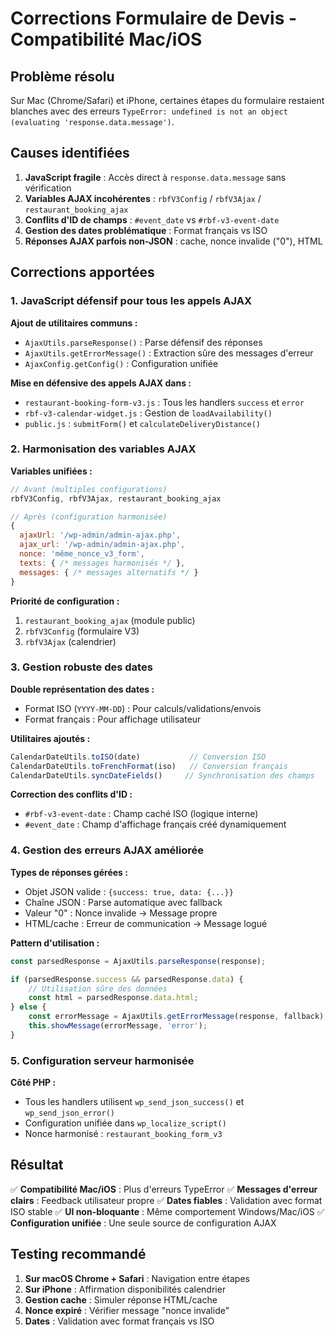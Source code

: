 # Corrections Formulaire de Devis - Compatibilité Mac/iOS

## Problème résolu
Sur Mac (Chrome/Safari) et iPhone, certaines étapes du formulaire restaient blanches avec des erreurs `TypeError: undefined is not an object (evaluating 'response.data.message')`.

## Causes identifiées

1. **JavaScript fragile** : Accès direct à `response.data.message` sans vérification
2. **Variables AJAX incohérentes** : `rbfV3Config` / `rbfV3Ajax` / `restaurant_booking_ajax` 
3. **Conflits d'ID de champs** : `#event_date` vs `#rbf-v3-event-date`
4. **Gestion des dates problématique** : Format français vs ISO
5. **Réponses AJAX parfois non-JSON** : cache, nonce invalide ("0"), HTML

## Corrections apportées

### 1. JavaScript défensif pour tous les appels AJAX

**Ajout de utilitaires communs :**
- `AjaxUtils.parseResponse()` : Parse défensif des réponses
- `AjaxUtils.getErrorMessage()` : Extraction sûre des messages d'erreur
- `AjaxConfig.getConfig()` : Configuration unifiée

**Mise en défensive des appels AJAX dans :**
- `restaurant-booking-form-v3.js` : Tous les handlers `success` et `error`
- `rbf-v3-calendar-widget.js` : Gestion de `loadAvailability()`
- `public.js` : `submitForm()` et `calculateDeliveryDistance()`

### 2. Harmonisation des variables AJAX

**Variables unifiées :**
```javascript
// Avant (multiples configurations)
rbfV3Config, rbfV3Ajax, restaurant_booking_ajax

// Après (configuration harmonisée)
{
  ajaxUrl: '/wp-admin/admin-ajax.php',
  ajax_url: '/wp-admin/admin-ajax.php', 
  nonce: 'même_nonce_v3_form',
  texts: { /* messages harmonisés */ },
  messages: { /* messages alternatifs */ }
}
```

**Priorité de configuration :**
1. `restaurant_booking_ajax` (module public)
2. `rbfV3Config` (formulaire V3)  
3. `rbfV3Ajax` (calendrier)

### 3. Gestion robuste des dates

**Double représentation des dates :**
- Format ISO (`YYYY-MM-DD`) : Pour calculs/validations/envois
- Format français : Pour affichage utilisateur

**Utilitaires ajoutés :**
```javascript
CalendarDateUtils.toISO(date)           // Conversion ISO
CalendarDateUtils.toFrenchFormat(iso)   // Conversion français
CalendarDateUtils.syncDateFields()     // Synchronisation des champs
```

**Correction des conflits d'ID :**
- `#rbf-v3-event-date` : Champ caché ISO (logique interne)
- `#event_date` : Champ d'affichage français créé dynamiquement

### 4. Gestion des erreurs AJAX améliorée

**Types de réponses gérées :**
- Objet JSON valide : `{success: true, data: {...}}`
- Chaîne JSON : Parse automatique avec fallback
- Valeur "0" : Nonce invalide → Message propre
- HTML/cache : Erreur de communication → Message logué

**Pattern d'utilisation :**
```javascript
const parsedResponse = AjaxUtils.parseResponse(response);

if (parsedResponse.success && parsedResponse.data) {
    // Utilisation sûre des données
    const html = parsedResponse.data.html;
} else {
    const errorMessage = AjaxUtils.getErrorMessage(response, fallback);
    this.showMessage(errorMessage, 'error');
}
```

### 5. Configuration serveur harmonisée

**Côté PHP :**
- Tous les handlers utilisent `wp_send_json_success()` et `wp_send_json_error()`
- Configuration unifiée dans `wp_localize_script()`
- Nonce harmonisé : `restaurant_booking_form_v3`

## Résultat

✅ **Compatibilité Mac/iOS** : Plus d'erreurs TypeError
✅ **Messages d'erreur clairs** : Feedback utilisateur propre
✅ **Dates fiables** : Validation avec format ISO stable
✅ **UI non-bloquante** : Même comportement Windows/Mac/iOS
✅ **Configuration unifiée** : Une seule source de configuration AJAX

## Testing recommandé

1. **Sur macOS Chrome + Safari** : Navigation entre étapes
2. **Sur iPhone** : Affirmation disponibilités calendrier
3. **Gestion cache** : Simuler réponse HTML/cache
4. **Nonce expiré** : Vérifier message "nonce invalide"
5. **Dates** : Validation avec format français vs ISO
